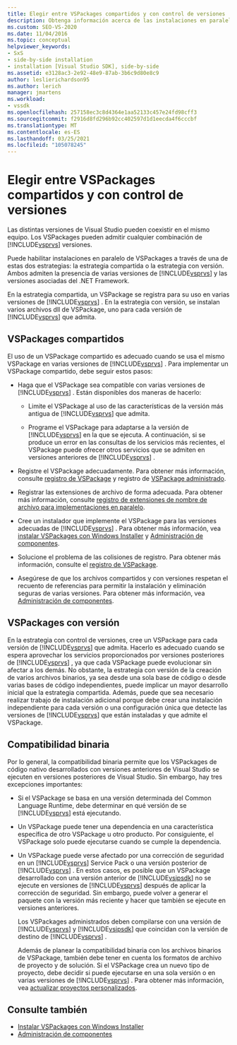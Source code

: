 ```yaml
---
title: Elegir entre VSPackages compartidos y con control de versiones | Microsoft Docs
description: Obtenga información acerca de las instalaciones en paralelo de VSPackages a través de estrategias compartidas o con versiones, con varias versiones de Visual Studio y del .NET Framework.
ms.custom: SEO-VS-2020
ms.date: 11/04/2016
ms.topic: conceptual
helpviewer_keywords:
- SxS
- side-by-side installation
- installation [Visual Studio SDK], side-by-side
ms.assetid: e3128ac3-2e92-48e9-87ab-3b6c9d80e8c9
author: leslierichardson95
ms.author: lerich
manager: jmartens
ms.workload:
- vssdk
ms.openlocfilehash: 257158ec3c8d4364e1aa52133c457e24fd98cff3
ms.sourcegitcommit: f2916d8fd296b92cc402597d1d1eecda4f6cccbf
ms.translationtype: MT
ms.contentlocale: es-ES
ms.lasthandoff: 03/25/2021
ms.locfileid: "105078245"
---
```

# <a name="choose-between-shared-and-versioned-vspackages"></a>Elegir entre VSPackages compartidos y con control de versiones
Las distintas versiones de Visual Studio pueden coexistir en el mismo equipo. Los VSPackages pueden admitir cualquier combinación de [!INCLUDE[vsprvs](../code-quality/includes/vsprvs_md.md)] versiones.

 Puede habilitar instalaciones en paralelo de VSPackages a través de una de estas dos estrategias: la estrategia compartida o la estrategia con versión. Ambos admiten la presencia de varias versiones de [!INCLUDE[vsprvs](../code-quality/includes/vsprvs_md.md)] y las versiones asociadas del .NET Framework.

 En la estrategia compartida, un VSPackage se registra para su uso en varias versiones de [!INCLUDE[vsprvs](../code-quality/includes/vsprvs_md.md)] . En la estrategia con versión, se instalan varios archivos dll de VSPackage, uno para cada versión de [!INCLUDE[vsprvs](../code-quality/includes/vsprvs_md.md)] que admita.

## <a name="shared-vspackages"></a>VSPackages compartidos
 El uso de un VSPackage compartido es adecuado cuando se usa el mismo VSPackage en varias versiones de [!INCLUDE[vsprvs](../code-quality/includes/vsprvs_md.md)] . Para implementar un VSPackage compartido, debe seguir estos pasos:

- Haga que el VSPackage sea compatible con varias versiones de [!INCLUDE[vsprvs](../code-quality/includes/vsprvs_md.md)] . Están disponibles dos maneras de hacerlo:

  - Limite el VSPackage al uso de las características de la versión más antigua de [!INCLUDE[vsprvs](../code-quality/includes/vsprvs_md.md)] que admita.

  - Programe el VSPackage para adaptarse a la versión de [!INCLUDE[vsprvs](../code-quality/includes/vsprvs_md.md)] en la que se ejecuta. A continuación, si se produce un error en las consultas de los servicios más recientes, el VSPackage puede ofrecer otros servicios que se admiten en versiones anteriores de [!INCLUDE[vsprvs](../code-quality/includes/vsprvs_md.md)] .

- Registre el VSPackage adecuadamente. Para obtener más información, consulte [registro de VSPackage](../extensibility/internals/vspackage-registration.md) y registro de [VSPackage administrado](/previous-versions/bb166783(v=vs.100)).

- Registrar las extensiones de archivo de forma adecuada. Para obtener más información, consulte [registro de extensiones de nombre de archivo para implementaciones en paralelo](../extensibility/registering-file-name-extensions-for-side-by-side-deployments.md).

- Cree un instalador que implemente el VSPackage para las versiones adecuadas de [!INCLUDE[vsprvs](../code-quality/includes/vsprvs_md.md)] . Para obtener más información, vea [instalar VSPackages con Windows Installer](../extensibility/internals/installing-vspackages-with-windows-installer.md) y [Administración de componentes](../extensibility/internals/component-management.md).

- Solucione el problema de las colisiones de registro. Para obtener más información, consulte el [registro de VSPackage](../extensibility/internals/vspackage-registration.md).

- Asegúrese de que los archivos compartidos y con versiones respetan el recuento de referencias para permitir la instalación y eliminación seguras de varias versiones. Para obtener más información, vea [Administración de componentes](../extensibility/internals/component-management.md).

## <a name="versioned-vspackages"></a>VSPackages con versión
 En la estrategia con control de versiones, cree un VSPackage para cada versión de [!INCLUDE[vsprvs](../code-quality/includes/vsprvs_md.md)] que admita. Hacerlo es adecuado cuando se espera aprovechar los servicios proporcionados por versiones posteriores de [!INCLUDE[vsprvs](../code-quality/includes/vsprvs_md.md)] , ya que cada VSPackage puede evolucionar sin afectar a los demás. No obstante, la estrategia con versión de la creación de varios archivos binarios, ya sea desde una sola base de código o desde varias bases de código independientes, puede implicar un mayor desarrollo inicial que la estrategia compartida. Además, puede que sea necesario realizar trabajo de instalación adicional porque debe crear una instalación independiente para cada versión o una configuración única que detecte las versiones de [!INCLUDE[vsprvs](../code-quality/includes/vsprvs_md.md)] que están instaladas y que admite el VSPackage.

## <a name="binary-compatibility"></a>Compatibilidad binaria
 Por lo general, la compatibilidad binaria permite que los VSPackages de código nativo desarrollados con versiones anteriores de Visual Studio se ejecuten en versiones posteriores de Visual Studio. Sin embargo, hay tres excepciones importantes:

- Si el VSPackage se basa en una versión determinada del Common Language Runtime, debe determinar en qué versión de se [!INCLUDE[vsprvs](../code-quality/includes/vsprvs_md.md)] está ejecutando.

- Un VSPackage puede tener una dependencia en una característica específica de otro VSPackage u otro producto. Por consiguiente, el VSPackage solo puede ejecutarse cuando se cumple la dependencia.

- Un VSPackage puede verse afectado por una corrección de seguridad en un [!INCLUDE[vsprvs](../code-quality/includes/vsprvs_md.md)] Service Pack o una versión posterior de [!INCLUDE[vsprvs](../code-quality/includes/vsprvs_md.md)] . En estos casos, es posible que un VSPackage desarrollado con una versión anterior de [!INCLUDE[vsipsdk](../extensibility/includes/vsipsdk_md.md)] no se ejecute en versiones de [!INCLUDE[vsprvs](../code-quality/includes/vsprvs_md.md)] después de aplicar la corrección de seguridad. Sin embargo, puede volver a generar el paquete con la versión más reciente y hacer que también se ejecute en versiones anteriores.

  Los VSPackages administrados deben compilarse con una versión de [!INCLUDE[vsprvs](../code-quality/includes/vsprvs_md.md)] y [!INCLUDE[vsipsdk](../extensibility/includes/vsipsdk_md.md)] que coincidan con la versión de destino de [!INCLUDE[vsprvs](../code-quality/includes/vsprvs_md.md)] .

  Además de planear la compatibilidad binaria con los archivos binarios de VSPackage, también debe tener en cuenta los formatos de archivo de proyecto y de solución. Si el VSPackage crea un nuevo tipo de proyecto, debe decidir si puede ejecutarse en una sola versión o en varias versiones de [!INCLUDE[vsprvs](../code-quality/includes/vsprvs_md.md)] . Para obtener más información, vea [actualizar proyectos personalizados](../extensibility/internals/upgrading-projects.md#upgrading-custom-projects).

## <a name="see-also"></a>Consulte también
- [Instalar VSPackages con Windows Installer](../extensibility/internals/installing-vspackages-with-windows-installer.md)
- [Administración de componentes](../extensibility/internals/component-management.md)